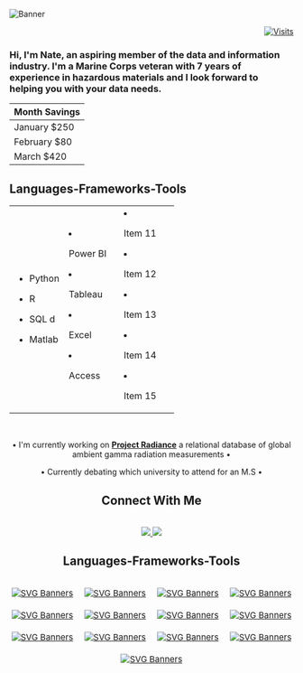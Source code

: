![Banner](https://github.com/NCutler211/NCutler211/assets/92125281/5daab28e-a069-4b9b-a3d1-eeeafeef9530)

<p align="right">
  <a href="https://visitorbadge.io/status?path=NCutler211%2FNCutler211">
    <img src="https://api.visitorbadge.io/api/visitors?path=NCutler211%2FNCutler211&label=Visits&countColor=%23263759" alt="Visits">
  </a>
</p>

<h3 align="left">Hi, I'm Nate, an aspiring member of the data and information industry. I'm a Marine Corps veteran with 7 years of experience in hazardous materials and I look forward to helping you with your data needs.</h3>

| Month Savings |
| --------------- |
| January  $250 |
| February  $80 |
| March  $420 |

<h2 align="left"> Languages-Frameworks-Tools </h2>
<table>
  <colgroup>
    <col style="width: 33%;">
    <col style="width: 33%;">
    <col style="width: 33%;">
  </colgroup>
  <tr>
    <td>
      
* Python                  
* R                  
* SQL                d
* Matlab                   

    </td>
    <td>
      
* Power BI
* Tableau
* Excel
* Access

    </td>
    <td>
* Item 11
* Item 12
* Item 13
* Item 14
* Item 15

    </td>
  </tr>
</table>




</div>
<br/>

<div align="center">
  
• I'm currently working on [**Project Radiance**](https://github.com/dessak/ISTA498-Capstone) a relational database of global ambient gamma radiation measurements •
  
• Currently debating which university to attend for an M.S •

</div>

<h2 align="center"> Connect With Me </h2>
<br/>
<div align="center">
  <a href="mailto:ncutler211@gmail.com">
    <img src="https://img.shields.io/badge/Gmail-333333?style=for-the-badge&logo=gmail&logoColor=red" target="_blank"/>
  </a>
  <a href="https://www.linkedin.com/in/natecutler/" target="_blank">
    <img src="https://img.shields.io/badge/LinkedIn-333333?style=for-the-badge&logo=linkedin&logoColor=blue" target=_blank"/>
  </a>
</div>


<h2 align="center"> Languages-Frameworks-Tools </h2>
<br/>

<div align="center" style="display: flex; flex-wrap: wrap; justify-content: center; gap: 20px;">

  <a href="https://github.com/Akshay090/svg-banners">
    <img src="https://img.shields.io/badge/Python-FFD43B?style=for-the-badge&logo=python&logoColor=blue" alt="SVG Banners" style="font-size: 15px;">
  </a>
  <a href="https://github.com/Akshay090/svg-banners">
    <img src="https://img.shields.io/badge/R-276DC3?style=for-the-badge&logo=r&logoColor=white" alt="SVG Banners" style="font-size: 15px;">
  </a>
  <a href="https://github.com/Akshay090/svg-banners">
    <img src="https://img.shields.io/badge/MySQL-005C84?style=for-the-badge&logo=mysql&logoColor=white" alt="SVG Banners" style="font-size: 15px;">
  </a>
  <a href="https://github.com/Akshay090/svg-banners">
    <img src="https://img.shields.io/badge/Sqlite-003B57?style=for-the-badge&logo=sqlite&logoColor=white" alt="SVG Banners" style="font-size: 15px;">
  </a>
  <a href="https://github.com/Akshay090/svg-banners">
    <img src="https://img.shields.io/badge/HTML5-E34F26?style=for-the-badge&logo=html5&logoColor=white" alt="SVG Banners" style="font-size: 15px;">
  </a>
  <a href="https://github.com/Akshay090/svg-banners">
    <img src="https://img.shields.io/badge/Tableau-E97627?style=for-the-badge&logo=Tableau&logoColor=white" alt="SVG Banners" style="font-size: 15px;">
  </a>   
  <a href="https://github.com/Akshay090/svg-banners">
    <img src="https://img.shields.io/badge/Microsoft_Access-A4373A?style=for-the-badge&logo=microsoft-access&logoColor=white" alt="SVG Banners" style="font-size: 15px;">
  </a>
  <a href="https://github.com/Akshay090/svg-banners">
    <img src="https://img.shields.io/badge/Microsoft_Excel-217346?style=for-the-badge&logo=microsoft-excel&logoColor=white" alt="SVG Banners" style="font-size: 15px;">
  </a>
  <a href="https://github.com/Akshay090/svg-banners">
    <img src="https://img.shields.io/badge/Microsoft_Office-D83B01?style=for-the-badge&logo=microsoft-office&logoColor=white" alt="SVG Banners" style="font-size: 15px;">
  </a>
  <a href="https://github.com/Akshay090/svg-banners">
    <img src="https://img.shields.io/badge/Microsoft_PowerPoint-B7472A?style=for-the-badge&logo=microsoft-powerpoint&logoColor=white" alt="SVG Banners" style="font-size: 15px;">
  </a>
  <a href="https://github.com/Akshay090/svg-banners">
    <img src="https://img.shields.io/badge/Microsoft_Word-2B579A?style=for-the-badge&logo=microsoft-word&logoColor=white" alt="SVG Banners" style="font-size: 15px;">
  </a>
  <a href="https://github.com/Akshay090/svg-banners">
    <img src="https://img.shields.io/badge/Numpy-777BB4?style=for-the-badge&logo=numpy&logoColor=white" alt="SVG Banners" style="font-size: 15px;">
  </a>
  <a href="https://github.com/Akshay090/svg-banners">
    <img src="https://img.shields.io/badge/Pandas-2C2D72?style=for-the-badge&logo=pandas&logoColor=white" alt="SVG Banners" style="font-size: 15px;">
  </a>
</div>





<!--
**NCutler211/NCutler211** is a ✨ _special_ ✨ repository because its `README.md` (this file) appears on your GitHub profile.

Here are some ideas to get you started:

- 🔭 I’m currently working on ...
- 🌱 I’m currently learning ...
- 👯 I’m looking to collaborate on ...
- 🤔 I’m looking for help with ...
- 💬 Ask me about ...
- 📫 How to reach me: ...
- 😄 Pronouns: ...
- ⚡ Fun fact: ...
-->
